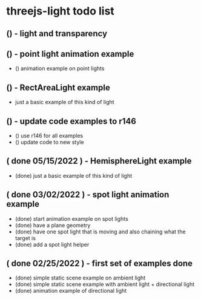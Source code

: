 # threejs-light todo list

## () - light and transparency

## () - point light animation example
* () animation example on point lights

## () - RectAreaLight example
* just a basic example of this kind of light

## () - update code examples to r146
* () use r146 for all examples
* () update code to new style

## ( done 05/15/2022 ) - HemisphereLight example
* (done) just a basic example of this kind of light

## ( done 03/02/2022 ) - spot light animation example
* (done) start animation example on spot lights
* (done) have a plane geometry
* (done) have one spot light that is moving and also chaining what the target is
* (done) add a spot light helper

## ( done 02/25/2022 ) - first set of examples done
* (done) simple static scene example on ambient light
* (done) simple static scene example with ambient light + directional light
* (done) animation example of directional light
